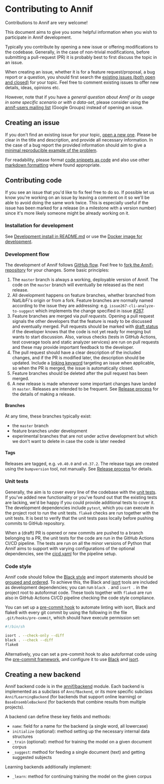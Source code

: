 # Contributing to Annif

Contributions to Annif are very welcome!

This document aims to give you some helpful information when you wish to participate in
Annif development.

Typically you contribute by opening a new issue or offering modifications to the
codebase. Generally, in the case of non-trivial modifications, before submitting a
pull-request (PR) it is probably best to first discuss the topic in an issue.

When creating an issue, whether it is for a feature request/proposal, a bug report or a
question, you should first search the [existing issues (both open and
closed)](https://github.com/NatLibFi/Annif/issues?q=is%3Aissue) for your topic.
Feel free to comment existing issues to offer new details, ideas, opinions etc.

However, note that if you have a *general question about Annif or its usage in some
specific scenario or with a data-set*, please consider using the [annif-users mailing
list](https://groups.google.com/g/annif-users) (Google Groups) instead of opening an
issue.

## Creating an issue
If you don't find an existing issue for your topic, [open a new
one](https://github.com/NatLibFi/Annif/issues/new/choose). Please be clear in the title
and description, and provide all necessary information. In the case of a bug report the
provided information should aim to give a [minimal reproducible example of the
problem](https://stackoverflow.com/help/minimal-reproducible-example).

For readability, please format [code snippets as
code](https://docs.github.com/en/get-started/writing-on-github/getting-started-with-writing-and-formatting-on-github/basic-writing-and-formatting-syntax#quoting-code)
and also use other [markdown
formatting](https://docs.github.com/en/get-started/writing-on-github/getting-started-with-writing-and-formatting-on-github/basic-writing-and-formatting-syntax)
where found appropriate.

## Contributing code
If you see an issue that you'd like to fix feel free to do so. If possible let us know
you're working on an issue by leaving a comment on it so we'll be able to avoid doing
the same work twice. This is especially useful if the issue has been marked for a
release (in a milestone with a version number) since it's more likely someone might be
already working on it.

### Installation for development
See [Development install in
README.md](https://github.com/NatLibFi/Annif/blob/master/README.md#development-install)
or use the [Docker image for
development](https://github.com/NatLibFi/Annif/wiki/Usage-with-Docker#using-docker-in-annif-development).

### Development flow
The development of Annif follows [GitHub
flow](https://guides.github.com/introduction/flow/). Feel free to [fork the
Annif-repository](https://docs.github.com/en/get-started/quickstart/contributing-to-projects)
for your changes. Some basic principles:

1. The `master` branch is always a working, deployable version of Annif. The code on the
   `master` branch will eventually be released as the next release.
2. All development happens on feature branches, whether branched from NatLibFi's origin
   or from a fork. Feature branches are normally named according to the issue they are
   addressing: e.g. `issue267-cli-analyze-to-suggest` which implements the change
   specified in issue [#267](https://github.com/NatLibFi/Annif/issues/267).
3. Feature branches are merged via *pull requests*. Opening a pull request signals the
   other developers that the feature is ready to be discussed and eventually merged.
   Pull requests should be marked with [draft
   status](https://github.blog/2019-02-14-introducing-draft-pull-requests/) if the
   developer knows that the code is not yet ready for merging but wants to start
   discussion. Also, various checks (tests in GitHub Actions, test coverage tools and
   static analyzer services) are run on pull requests and these may provide important
   feedback to the developer.
4. The pull request should have a clear description of the included changes, and if the
   PR is modified later, the description should be updated. Include a [linking
   keyword](https://docs.github.com/en/issues/tracking-your-work-with-issues/linking-a-pull-request-to-an-issue)
   targeting an issue when applicable, so when the PR is merged, the issue is
   automatically closed.
5. Feature branches should be deleted after the pull request has been merged.
6. A new release is made whenever some important changes have landed in `master`.
   Releases are intended to be frequent. See [Release
   process](https://github.com/NatLibFi/Annif/wiki/Release-process) for the details of
   making a release.

#### Branches

At any time, these branches typically exist:
* the `master` branch
* feature branches under development
* experimental branches that are not under active development but which we don't want to delete in case the code is later needed

#### Tags
Releases are tagged, e.g. `v0.40.0` and `v0.37.2`. The release tags are created using
the `bumpversion` tool, not manually. See [Release
process](https://github.com/NatLibFi/Annif/wiki/Release-process) for details.

### Unit tests
Generally, the aim is to cover every line of the codebase with the [unit
tests](https://github.com/NatLibFi/Annif/tree/master/tests). If you've added new
functionality or you've found out that the existing tests are lacking, we'd be happy if
you could provide additional tests to cover it. The development dependencies include
`pytest`, which you can execute in the project root to run the unit tests. `flake8`
checks are run together with the unit tests. It is best to verify that the unit tests
pass locally before pushing commits to GitHub repository.

When a (draft) PR is opened or new commits are pushed to a branch belonging to a PR, the
unit tests for the code are run in the GitHub Actions CI/CD pipeline. The tests are run
on all the minor versions of Python that Annif aims to support with varying
configurations of the optional dependencies, see the
[cicd.yaml](https://github.com/NatLibFi/Annif/blob/master/.github/workflows/cicd.yml)
for the pipeline setup.

### Code style

Annif code should follow the [Black
style](https://black.readthedocs.io/en/stable/the_black_code_style/current_style.html)
and import statements should be [grouped and
ordered](https://peps.python.org/pep-0008/#imports). To achieve this, the Black and
[isort](https://pycqa.github.io/isort/) tools are included as development dependencies;
you can run `black .` and `isort .` in the project root to autoformat code. These tools
together with `flake8` are run also in GitHub Actions CI/CD pipeline checking the code
style compliance.

You can set up a [pre-commit
hook](https://git-scm.com/book/en/v2/Customizing-Git-Git-Hooks) to automate linting with
isort, Black and flake8 with every git commit by using the following in the file
`.git/hooks/pre-commit`, which should have execute permission set:
```bash
#!/bin/sh

isort . --check-only --diff
black . --check --diff
flake8
```
Alternatively, you can set a pre-commit hook to also autoformat code using the
[pre-commit framework](https://pre-commit.com/), and configure it to use
[Black](https://black.readthedocs.io/en/stable/integrations/source_version_control.html)
and [isort](https://pycqa.github.io/isort/docs/configuration/pre-commit.html).

## Creating a new backend
Annif backend code is in the
[annif/backend](https://github.com/NatLibFi/Annif/tree/master/annif/backend) module.
Each backend is implemented as a subclass of `AnnifBackend`, or its more specific
subclass `AnnifLearningBackend` (for backends that support online learning) or
`BaseEnsembleBackend` (for backends that combine results from multiple projects).

A backend can define these key fields and methods:
* `name`: field for a name for the backend (a single word, all lowercase)
* `initialize` (optional): method setting up the necessary internal data structures
* `_train` (optional): method for training the model on a given document corpus
* `_suggest`: method for feeding a single document (text) and getting suggested subjects

Learning backends additionally implement:

* `_learn`: method for continuing training the model on the given corpus
